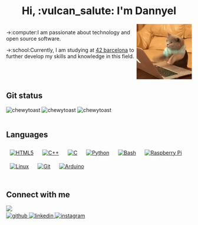<!---INIT--->
<div align="center">
  <h1><b>Hi, :vulcan_salute: I'm Dannyel</b></h1>
</div>
<div style="overflow:auto;">
  <div style="float:right;margin: auto 0;">
    <img src="src/img/mad-typing.gif" alt="gato_picando_codigo" width="150" height="150">
  </div>
  <div>
    <p>->:computer:I am passionate about technology and open source software.</p>
    <p>->:school:Currently, I am studying at 
      <a href="https://www.42barcelona.com/" target="_blank">42 barcelona</a> to further develop my skills and knowledge in this field.</p>
  </div>
</div>


<!---gifs cat--->
<div align="right">
</div>

## Git status
<div align="left">
  <img src="https://github-readme-stats.vercel.app/api?username=dacortes&show_icons=true&title_color=fff&icon_color=79ff97&text_color=9f9f9f&bg_color=151515" alt="chewytoast" style="width:320px">
  <img src="https://github-readme-streak-stats.herokuapp.com/?user=dacortes&theme=dark&hide_border=false" alt="chewytoast" style="width:321px">
  <img src = "https://github-readme-stats.vercel.app/api/top-langs/?username=dacortes&hide=css,hack&title_color=ffffff&text_color=c9cacc&icon_color=2bbc8a&bg_color=1d1f21" alt="chewytoast" style="width:150px" >
</br>

<!---LENGUAGEs--->
<br/> 

## Languages
<div align="left">  
<a href="https://en.wikipedia.org/wiki/HTML5" target="_blank"><img style="margin: 10px" src="https://profilinator.rishav.dev/skills-assets/html5-original-wordmark.svg" alt="HTML5" height="25" /></a>  
<a href="https://www.cplusplus.com/" target="_blank"><img style="margin: 10px" src="https://profilinator.rishav.dev/skills-assets/cplusplus-original.svg" alt="C++" height="25" /></a>  
<a href="https://www.cprogramming.com/" target="_blank"><img style="margin: 10px" src="https://profilinator.rishav.dev/skills-assets/c-original.svg" alt="C" height="25" /></a>  
<a href="https://www.python.org/" target="_blank"><img style="margin: 10px" src="https://profilinator.rishav.dev/skills-assets/python-original.svg" alt="Python" height="25" /></a>  
<a href="https://www.gnu.org/software/bash/" target="_blank"><img style="margin: 10px" src="https://profilinator.rishav.dev/skills-assets/gnu_bash-icon.svg" alt="Bash" height="25" /></a>  
<a href="https://www.raspberrypi.org/" target="_blank"><img style="margin: 10px" src="https://profilinator.rishav.dev/skills-assets/raspberrypi.png" alt="Raspberry Pi" height="25" /></a>  
<a href="https://www.linux.org/" target="_blank"><img style="margin: 10px" src="https://profilinator.rishav.dev/skills-assets/linux-original.svg" alt="Linux" height="25" /></a>  
<a href="https://github.com/" target="_blank"><img style="margin: 10px" src="https://profilinator.rishav.dev/skills-assets/git-scm-icon.svg" alt="Git" height="25" /></a>  
<a href="https://www.arduino.cc/" target="_blank"><img style="margin: 10px" src="https://profilinator.rishav.dev/skills-assets/arduino.png" alt="Arduino" height="25" /></a>  
</div>  
<br/>
<!---MUSIC--->
<brt/>

## Connect with me  
<div align="left">
 <img src="https://spotify-github-profile.vercel.app/api/view?uid=312qg4h3fv6ynis374dlajv6rtg4&cover_image=true&theme=novatorem&show_offline=false&background_color=121212&interchange=false&bar_color=b61bb1&bar_color_cover=false" /></div>
<a href="https://github.com/dacortes" target="_blank">
<img src=https://img.shields.io/badge/github-%2324292e.svg?&style=for-the-badge&logo=github&logoColor=white alt=github style="margin-bottom: 5px;" />
</a>
<a href="https://linkedin.com/in/dacortesr" target="_blank">
<img src=https://img.shields.io/badge/linkedin-%231E77B5.svg?&style=for-the-badge&logo=linkedin&logoColor=white alt=linkedin style="margin-bottom: 5px;" />
</a>
<a href="https://instagram.com/dannyel_cortesr" target="_blank">
<img src=https://img.shields.io/badge/instagram-%23000000.svg?&style=for-the-badge&logo=instagram&logoColor=white alt=instagram style="margin-bottom: 5px;" />
</a>  
</div>  
  

<br/>  
